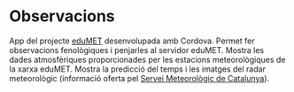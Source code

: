 # Observacions
App del projecte <a href="https://www.edumet.cat">eduMET</a> desenvolupada amb Cordova.
Permet fer observacions fenològiques i penjarles al servidor eduMET.
Mostra les dades atmosfèriques proporcionades per les estacions meteorològiques de la xarxa eduMET.
Mostra la predicció del temps i les imatges del radar meteorològic (informació oferta pel <a href="https://www.meteo.cat">Servei Meteorològic de Catalunya</a>).
